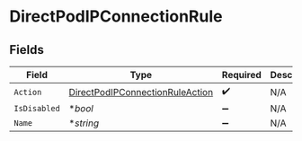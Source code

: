 # DirectPodIPConnectionRule


## Fields

| Field                                                                                     | Type                                                                                      | Required                                                                                  | Description                                                                               |
| ----------------------------------------------------------------------------------------- | ----------------------------------------------------------------------------------------- | ----------------------------------------------------------------------------------------- | ----------------------------------------------------------------------------------------- |
| `Action`                                                                                  | [DirectPodIPConnectionRuleAction](../../models/shared/directpodipconnectionruleaction.md) | :heavy_check_mark:                                                                        | N/A                                                                                       |
| `IsDisabled`                                                                              | **bool*                                                                                   | :heavy_minus_sign:                                                                        | N/A                                                                                       |
| `Name`                                                                                    | **string*                                                                                 | :heavy_minus_sign:                                                                        | N/A                                                                                       |